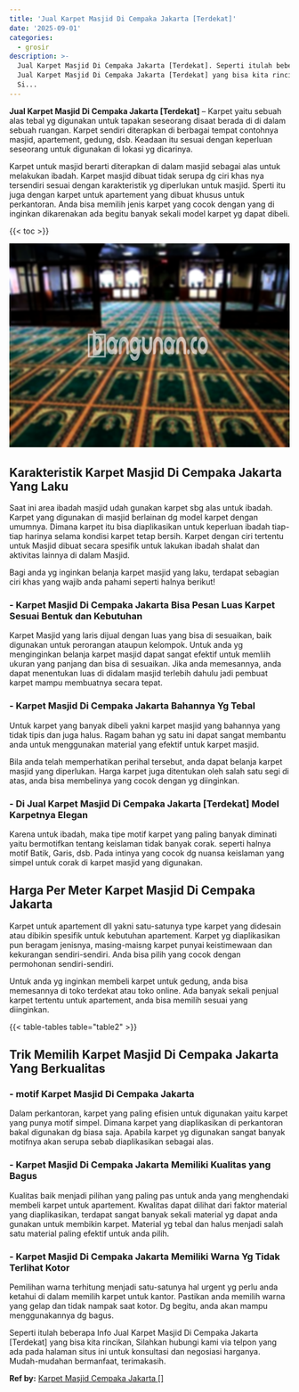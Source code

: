 ```yaml
---
title: 'Jual Karpet Masjid Di Cempaka Jakarta [Terdekat]'
date: '2025-09-01'
categories:
  - grosir
description: >-
  Jual Karpet Masjid Di Cempaka Jakarta [Terdekat]. Seperti itulah beberapa Info
  Jual Karpet Masjid Di Cempaka Jakarta [Terdekat] yang bisa kita rincikan,
  Si...
---
```


**Jual Karpet Masjid Di Cempaka Jakarta \[Terdekat\]** – Karpet yaitu sebuah alas tebal yg digunakan untuk tapakan seseorang disaat berada di di dalam sebuah ruangan. Karpet sendiri diterapkan di berbagai tempat contohnya masjid, apartement, gedung, dsb. Keadaan itu sesuai dengan keperluan seseorang untuk digunakan di lokasi yg dicarinya.

Karpet untuk masjid berarti diterapkan di dalam masjid sebagai alas untuk melakukan ibadah. Karpet masjid dibuat tidak serupa dg ciri khas nya tersendiri sesuai dengan karakteristik yg diperlukan untuk masjid. Sperti itu juga dengan karpet untuk apartement yang dibuat khusus untuk perkantoran. Anda bisa memilih jenis karpet yang cocok dengan yang di inginkan dikarenakan ada begitu banyak sekali model karpet yg dapat dibeli.

{{< toc >}}

![Jual Karpet Masjid Di Cempaka Jakarta [Terdekat]](/images/grosir-karpet-murah-67.png)

## Karakteristik Karpet Masjid Di Cempaka Jakarta Yang Laku

Saat ini area ibadah masjid udah gunakan karpet sbg alas untuk ibadah. Karpet yang digunakan di masjid berlainan dg model karpet dengan umumnya. Dimana karpet itu bisa diaplikasikan untuk keperluan ibadah tiap-tiap harinya selama kondisi karpet tetap bersih. Karpet dengan ciri tertentu untuk Masjid dibuat secara spesifik untuk lakukan ibadah shalat dan aktivitas lainnya di dalam Masjid.

Bagi anda yg inginkan belanja karpet masjid yang laku, terdapat sebagian ciri khas yang wajib anda pahami seperti halnya berikut!

### \- Karpet Masjid Di Cempaka Jakarta Bisa Pesan Luas Karpet Sesuai Bentuk dan Kebutuhan

Karpet Masjid yang laris dijual dengan luas yang bisa di sesuaikan, baik digunakan untuk perorangan ataupun kelompok. Untuk anda yg menginginkan belanja karpet masjid dapat sangat efektif untuk memliih ukuran yang panjang dan bisa di sesuaikan. Jika anda memesannya, anda dapat menentukan luas di didalam masjid terlebih dahulu jadi pembuat karpet mampu membuatnya secara tepat.

### \- Karpet Masjid Di Cempaka Jakarta Bahannya Yg Tebal

Untuk karpet yang banyak dibeli yakni karpet masjid yang bahannya yang tidak tipis dan juga halus. Ragam bahan yg satu ini dapat sangat membantu anda untuk menggunakan material yang efektif untuk karpet masjid.

Bila anda telah memperhatikan perihal tersebut, anda dapat belanja karpet masjid yang diperlukan. Harga karpet juga ditentukan oleh salah satu segi di atas, anda bisa membelinya yang cocok dengan yg diinginkan.

### \- Di Jual Karpet Masjid Di Cempaka Jakarta \[Terdekat\] Model Karpetnya Elegan

Karena untuk ibadah, maka tipe motif karpet yang paling banyak diminati yaitu bermotifkan tentang keislaman tidak banyak corak. seperti halnya motif Batik, Garis, dsb. Pada intinya yang cocok dg nuansa keislaman yang simpel untuk corak di karpet masjid yang digunakan.

## Harga Per Meter Karpet Masjid Di Cempaka Jakarta

Karpet untuk apartement dll yakni satu-satunya type karpet yang didesain atau dibikin spesifik untuk kebutuhan apartement. Karpet yg diaplikasikan pun beragam jenisnya, masing-maisng karpet punyai keistimewaan dan kekurangan sendiri-sendiri. Anda bisa pilih yang cocok dengan permohonan sendiri-sendiri.

Untuk anda yg inginkan membeli karpet untuk gedung, anda bisa memesannya di toko terdekat atau toko online. Ada banyak sekali penjual karpet tertentu untuk apartement, anda bisa memilih sesuai yang diinginkan.

{{< table-tables table="table2" >}}

## Trik Memilih Karpet Masjid Di Cempaka Jakarta Yang Berkualitas

### \- motif Karpet Masjid Di Cempaka Jakarta

Dalam perkantoran, karpet yang paling efisien untuk digunakan yaitu karpet yang punya motif simpel. Dimana karpet yang diaplikasikan di perkantoran bakal digunakan dg biasa saja. Apabila karpet yg digunakan sangat banyak motifnya akan serupa sebab diaplikasikan sebagai alas.

### \- Karpet Masjid Di Cempaka Jakarta Memiliki Kualitas yang Bagus

Kualitas baik menjadi pilihan yang paling pas untuk anda yang menghendaki membeli karpet untuk apartement. Kwalitas dapat dilihat dari faktor material yang diaplikasikan, terdapat sangat banyak sekali material yg dapat anda gunakan untuk membikin karpet. Material yg tebal dan halus menjadi salah satu material paling efektif untuk anda pilih.

### \- Karpet Masjid Di Cempaka Jakarta Memiliki Warna Yg Tidak Terlihat Kotor

Pemilihan warna terhitung menjadi satu-satunya hal urgent yg perlu anda ketahui di dalam memilih karpet untuk kantor. Pastikan anda memilih warna yang gelap dan tidak nampak saat kotor. Dg begitu, anda akan mampu menggunakannya dg bagus.

Seperti itulah beberapa Info Jual Karpet Masjid Di Cempaka Jakarta \[Terdekat\] yang bisa kita rincikan, Silahkan hubungi kami via telpon yang ada pada halaman situs ini untuk konsultasi dan negosiasi harganya. Mudah-mudahan bermanfaat, terimakasih.

**Ref by:**  [Karpet Masjid Cempaka Jakarta []](https://id.wikipedia.org/wiki/Karpet)
